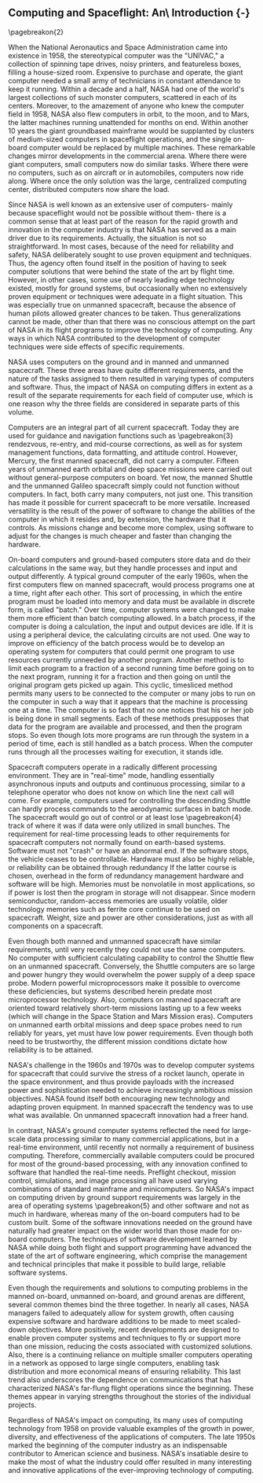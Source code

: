 ## Computing and Spaceflight: An\ Introduction {-}

\pagebreakon{2}

When the National Aeronautics and Space Administration came
into existence in 1958, the stereotypical computer was the "UNIVAC," a
collection of spinning tape drives, noisy printers, and featureless
boxes, filling a house-sized room. Expensive to purchase and operate,
the giant computer needed a small army of technicians in constant
attendance to keep it running. Within a decade and a half, NASA had one
of the world's largest collections of such monster computers, scattered
in each of its centers. Moreover, to the amazement of anyone who knew
the computer field in 1958, NASA also flew computers in orbit, to the
moon, and to Mars, the latter machines running unattended for months on
end. Within another 10 years the giant groundbased mainframe would be
supplanted by clusters of medium-sized computers in spaceflight
operations, and the single on-board computer would be replaced by
multiple machines. These remarkable changes mirror developments in the
commercial arena. Where there were giant computers, small computers now
do similar tasks. Where there were no computers, such as on aircraft or
in automobiles, computers now ride along. Where once the only solution
was the large, centralized computing center, distributed computers now
share the load.

Since NASA is well known as an extensive user of computers- mainly
because spaceflight would not be possible without them- there is a
common sense that at least part of the reason for the rapid growth and
innovation in the computer industry is that NASA has served as a main
driver due to its requirements. Actually, the situation is not so
straightforward. In most cases, because of the need for reliability and
safety, NASA deliberately sought to use proven equipment and techniques.
Thus, the agency often found itself in the position of having to seek
computer solutions that were behind the state of the art by flight time.
However, in other cases, some use of nearly leading edge technology
existed, mostly for ground systems, but occasionally when no extensively
proven equipment or techniques were adequate in a flight situation. This
was especially true on unmanned spacecraft, because the absence of human
pilots allowed greater chances to be taken. Thus generalizations cannot
be made, other than that there was no conscious attempt on the part of
NASA in its flight programs to improve the technology of computing. Any
ways in which NASA contributed to the development of computer techniques
were side effects of specific requirements.

NASA uses computers on the ground and in manned and unmanned spacecraft.
These three areas have quite different requirements, and the nature of
the tasks assigned to them resulted in varying types of computers and
software. Thus, the impact of NASA on computing differs in extent as a
result of the separate requirements for each field of computer use,
which is one reason why the three fields are considered in separate
parts of this volume.

Computers are an integral part of all current spacecraft. Today they are
used for guidance and navigation functions such as \pagebreakon{3} rendezvous,
re-entry, and mid-course corrections, as well as for system management
functions, data formatting, and attitude control. However, Mercury, the
first manned spacecraft, did not carry a computer. Fifteen years of
unmanned earth orbital and deep space missions were carried out without
general-purpose computers on board. Yet now, the manned Shuttle and the
unmanned Galileo spacecraft simply could not function without computers.
In fact, both carry many computers, not just one. This transition has
made it possible for current spacecraft to be more versatile. Increased
versatility is the result of the power of software to change the
abilities of the computer in which it resides and, by extension, the
hardware that it controls. As missions change and become more complex,
using software to adjust for the changes is much cheaper and faster than
changing the hardware.

On-board computers and ground-based computers store data and do their
calculations in the same way, but they handle processes and input and
output differently. A typical ground computer of the early 1960s, when
the first computers flew on manned spacecraft, would process programs
one at a time, right after each other. This sort of processing, in which
the entire program must be loaded into memory and data must be available
in discrete form, is called "batch." Over time, computer systems were
changed to make them more efficient than batch computing allowed. In a
batch process, if the computer is doing a calculation, the input and
output devices are idle. If it is using a peripheral device, the
calculating circuits are not used. One way to improve on efficiency of
the batch process would be to develop an operating system for computers
that could permit one program to use resources currently unneeded by
another program. Another method is to limit each program to a fraction
of a second running time before going on to the next program, running it
for a fraction and then going on until the original program gets picked
up again. This cyclic, timesliced method permits many users to be
connected to the computer or many jobs to run on the computer in such a
way that it appears that the machine is processing one at a time. The
computer is so fast that no one notices that his or her job is being
done in small segments. Each of these methods presupposes that data for
the program are available and processed, and then the program stops. So
even though lots more programs are run through the system in a period of
time, each is still handled as a batch process. When the computer runs
through all the processes waiting for execution, it stands idle.

Spacecraft computers operate in a radically different processing
environment. They are in "real-time" mode, handling essentially
asynchronous inputs and outputs and continuous processing, similar to a
telephone operator who does not know on which line the next call will
come. For example, computers used for controlling the descending Shuttle
can hardly process commands to the aerodynamic surfaces in batch mode.
The spacecraft would go out of control or at least lose \pagebreakon{4} track
of where it was if data were only utilized in small bunches. The
requirement for real-time processing leads to other requirements for
spacecraft computers not normally found on earth-based systems. Software
must not "crash" or have an abnormal end. If the software stops, the
vehicle ceases to be controllable. Hardware must also be highly
reliable, or reliability can be obtained through redundancy If the
latter course is chosen, overhead in the form of redundancy management
hardware and software will be high. Memories must be nonvolatile in most
applications, so if power is lost then the program in storage will not
disappear. Since modern semiconductor, random-access memories are
usually volatile, older technology memories such as ferrite core
continue to be used on spacecraft. Weight, size and power are other
considerations, just as with all components on a spacecraft.

Even though both manned and unmanned spacecraft have similar
requirements, until very recently they could not use the same computers.
No computer with sufficient calculating capability to control the
Shuttle flew on an unmanned spacecraft. Conversely, the Shuttle
computers are so large and power hungry they would overwhelm the power
supply of a deep space probe. Modern powerful microprocessors make it
possible to overcome these deficiencies, but systems described herein
predate most microprocessor technology. Also, computers on manned
spacecraft are oriented toward relatively short-term missions lasting up
to a few weeks (which will change in the Space Station and Mars Mission
eras). Computers on unmanned earth orbital missions and deep space
probes need to run reliably for years, yet must have low power
requirements. Even though both need to be trustworthy, the different
mission conditions dictate how reliability is to be attained.

NASA's challenge in the 1960s and 1970s was to develop computer systems
for spacecraft that could survive the stress of a rocket launch, operate
in the space environment, and thus provide payloads with the increased
power and sophistication needed to achieve increasingly ambitious
mission objectives. NASA found itself both encouraging new technology
and adapting proven equipment. In manned spacecraft the tendency was to
use what was available. On unmanned spacecraft innovation had a freer
hand.

In contrast, NASA's ground computer systems reflected the need for
large-scale data processing similar to many commercial applications, but
in a real-time environment, until recently not normally a requirement of
business computing. Therefore, commercially available computers could be
procured for most of the ground-based processing, with any innovation
confined to software that handled the real-time needs. Preflight
checkout, mission control, simulations, and image processing all have
used varying combinations of standard mainframe and minicomputers. So
NASA's impact on computing driven by ground support requirements was
largely in the area of operating systems \pagebreakon{5} and other software
and not as much in hardware, whereas many of the on-board computers had
to be custom built. Some of the software innovations needed on the
ground have naturally had greater impact on the wider world than those
made for on-board computers. The techniques of software development
learned by NASA while doing both flight and support programming have
advanced the state of the art of software engineering, which comprise
the management and technical principles that make it possible to build
large, reliable software systems.

Even though the requirements and solutions to computing problems in the
manned on-board, unmanned on-board, and ground arenas are different,
several common themes bind the three together. In nearly all cases, NASA
managers failed to adequately allow for system growth, often causing
expensive software and hardware additions to be made to meet scaled-down
objectives. More positively, recent developments are designed to enable
proven computer systems and techniques to fly or support more than one
mission, reducing the costs associated with customized solutions. Also,
there is a continuing reliance on multiple smaller computers operating
in a network as opposed to large single computers, enabling task
distribution and more economical means of ensuring reliability. This
last trend also underscores the dependence on communications that has
characterized NASA's far-flung flight operations since the beginning.
These themes appear in varying strengths throughout the stories of the
individual projects.

Regardless of NASA's impact on computing, its many uses of computing
technology from 1958 on provide valuable examples of the growth in
power, diversity, and effectiveness of the applications of computers.
The late 1950s marked the beginning of the computer industry as an
indispensable contributor to American science and business. NASA's
insatiable desire to make the most of what the industry could offer
resulted in many interesting and innovative applications of the
ever-improving technology of computing.
